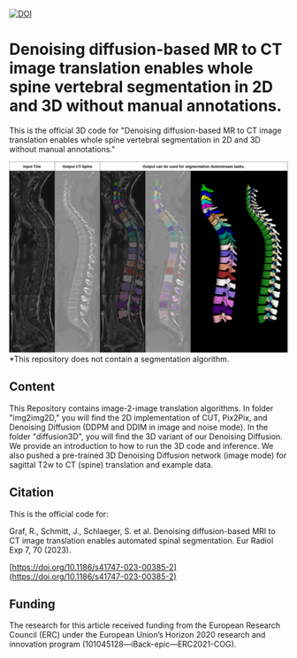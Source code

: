 
[![DOI](https://zenodo.org/badge/605981537.svg)](https://zenodo.org/badge/latestdoi/605981537)
# Denoising diffusion-based MR to CT image translation enables whole spine vertebral segmentation in 2D and 3D without manual annotations.

This is the official 3D code for "Denoising diffusion-based MR to CT image translation enables whole spine vertebral segmentation in 2D and 3D without manual annotations."

![img](diffusion3d/images/example3D.jpg)
*This repository does not contain a segmentation algorithm.

## Content

This Repository contains image-2-image translation algorithms. In folder "img2img2D," you will find the 2D implementation of CUT, Pix2Pix, and Denoising Diffusion (DDPM and DDIM in image and noise mode). In the folder "diffusion3D", you will find the 3D variant of our Denoising Diffusion. We provide an introduction to how to run the 3D code and inference. We also pushed a pre-trained 3D Denoising Diffusion network (image mode) for sagittal T2w to CT (spine) translation and example data. 

## Citation

This is the official code for: 

Graf, R., Schmitt, J., Schlaeger, S. et al. Denoising diffusion-based MRI to CT image translation enables automated spinal segmentation. Eur Radiol Exp 7, 70 (2023).

[https://doi.org/10.1186/s41747-023-00385-2](https://doi.org/10.1186/s41747-023-00385-2)


## Funding 

The research for this article received funding from the European Research Council (ERC) under the European Union’s Horizon 2020 research and innovation program (101045128—iBack-epic—ERC2021-COG). 
